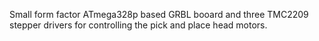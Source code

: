 Small form factor ATmega328p based GRBL booard and three TMC2209 stepper drivers for controlling the pick and place head motors.